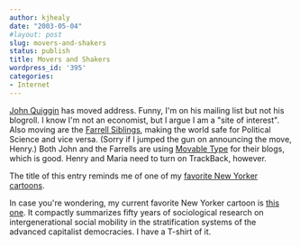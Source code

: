 ```yaml
---
author: kjhealy
date: "2003-05-04"
#layout: post
slug: movers-and-shakers
status: publish
title: Movers and Shakers
wordpress_id: '395'
categories:
- Internet
---
```


[John Quiggin](http://mentalspace.ranters.net/quiggin/ "John Quiggin") has moved address. Funny, I'm on his mailing list but not his blogroll. I know I'm not an economist, but I argue I am a "site of interest". Also moving are the [Farrell Siblings](http://www.henryfarrell.net/blog), making the world safe for Political Science and vice versa. (Sorry if I jumped the gun on announcing the move, Henry.) Both John and the Farrells are using [Movable Type](http://www.movabletype.org) for their blogs, which is good. Henry and Maria need to turn on TrackBack, however.

The title of this entry reminds me of one of my [favorite New Yorker cartoons](http://www.cartoonbank.com/cartoon_closeup.asp?pf_id=42748&dept_id=1001&mscssid=5JMPRESNBXEW9HG82HA251VPGF4T73P3&cartoon=1&s_keywords=movers,shakers&findby=popular&s_artist=&s_id=&s_imageType=&color=&s_fromdate=&s_todate=&NewYorkerOnly=&s_topic=).

In case you're wondering, my current favorite New Yorker cartoon is [this one](http://www.cartoonbank.com/cartoon_closeup.asp?pf_id=43837&dept_id=1001&mscssid=5JMPRESNBXEW9HG82HA251VPGF4T73P3&cartoon=1&s_keywords=meritocracy&findby=popular&s_artist=&s_id=&s_imageType=&color=&s_fromdate=&s_todate=&NewYorkerOnly=&s_topic=). It compactly summarizes fifty years of sociological research on intergenerational social mobility in the stratification systems of the advanced capitalist democracies. I have a T-shirt of it.
